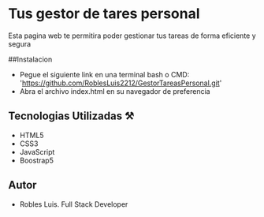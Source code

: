 # Tus gestor de tares personal

Esta pagina web te permitira poder gestionar tus tareas de forma eficiente y segura

##Instalacion

- Pegue el siguiente link en una terminal bash o CMD: 'https://github.com/RoblesLuis2212/GestorTareasPersonal.git'
- Abra el archivo index.html en su navegador de preferencia

## Tecnologias Utilizadas ⚒️

- HTML5
- CSS3
- JavaScript
- Boostrap5

## Autor

- Robles Luis. Full Stack Developer
